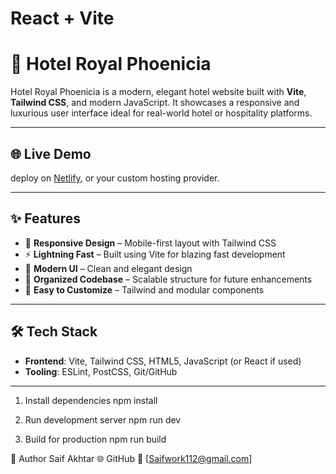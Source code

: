 # React + Vite

# 🏨 Hotel Royal Phoenicia

Hotel Royal Phoenicia is a modern, elegant hotel website built with **Vite**, **Tailwind CSS**, and modern JavaScript. It showcases a responsive and luxurious user interface ideal for real-world hotel or hospitality platforms.

---

## 🌐 Live Demo
  deploy on  [Netlify](https://hotelroyalphonenicia.netlify.app/), or your custom hosting provider.

---

## ✨ Features

- 📱 **Responsive Design** – Mobile-first layout with Tailwind CSS
- ⚡ **Lightning Fast** – Built using Vite for blazing fast development
- 🌈 **Modern UI** – Clean and elegant design
- 📁 **Organized Codebase** – Scalable structure for future enhancements
- 🧠 **Easy to Customize** – Tailwind and modular components

---

## 🛠 Tech Stack

- **Frontend**: Vite, Tailwind CSS, HTML5, JavaScript (or React if used)
- **Tooling**: ESLint, PostCSS, Git/GitHub

---
1. Install dependencies
npm install
2. Run development server
npm run dev

3. Build for production
npm run build


🙌 Author
Saif Akhtar
🌐 GitHub
📧 [Saifwork112@gmail.com]

